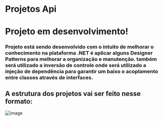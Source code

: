 # Projetos Api 

<h1>Projeto em desenvolvimento!</h1>

<h3>Projeto está sendo desenvolvido com o intuito de melhorar o conhecimento na plataforma .NET é aplicar alguns Designer Patterns para melhorar a organização e manutenção. 
também será utilizado a inversão de controle onde será utilizado a injeção de dependência para garantir um baixo o acoplamento entre classes através de interfaces. 
</h3>

<h2>A estrutura dos projetos vai ser feito nesse formato:</h2>

![image](https://user-images.githubusercontent.com/69221000/149029126-80b25e0b-6790-426f-985c-e576276150eb.png)
